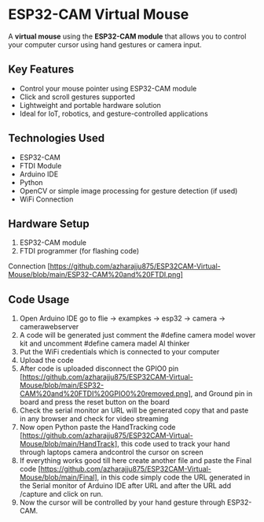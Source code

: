 # ESP32-CAM Virtual Mouse

A **virtual mouse** using the **ESP32-CAM module** that allows you to control your computer cursor using hand gestures or camera input.

## Key Features
- Control your mouse pointer using ESP32-CAM module  
- Click and scroll gestures supported  
- Lightweight and portable hardware solution  
- Ideal for IoT, robotics, and gesture-controlled applications  

## Technologies Used
- ESP32-CAM
- FTDI Module
- Arduino IDE
- Python 
- OpenCV or simple image processing for gesture detection (if used)  
- WiFi Connection 

## Hardware Setup
1. ESP32-CAM module  
2. FTDI programmer (for flashing code)    

Connection [https://github.com/azharajju875/ESP32CAM-Virtual-Mouse/blob/main/ESP32-CAM%20and%20FTDI.png]

## Code Usage
1. Open Arduino IDE go to flie -> exampkes -> esp32 -> camera -> camerawebserver
2. A code will be generated just comment the #define camera model wover kit and uncomment #define camera madel AI thinker
3. Put the WiFi credentials which is connected to your computer
4. Upload the code
5. After code is uploaded disconnect the GPIO0 pin [https://github.com/azharajju875/ESP32CAM-Virtual-Mouse/blob/main/ESP32-CAM%20and%20FTDI%20GPIO0%20removed.png], and Ground pin in board and press the reset button on the board
6. Check the serial monitor an URL will be generated copy that and paste in any browser and check for video streaming
7. Now open Python paste the HandTracking code [https://github.com/azharajju875/ESP32CAM-Virtual-Mouse/blob/main/HandTrack], this code used to track your hand through laptops camera andcontrol the cursor on screen
8. If everything works good till here create another file and paste the Final code [https://github.com/azharajju875/ESP32CAM-Virtual-Mouse/blob/main/Final], in this code simply code the URL generated in the Serial monitor of Arduino IDE after URL and after the URL add /capture and click on run.
9. Now the cursor will be controlled by your hand gesture through ESP32-CAM.
